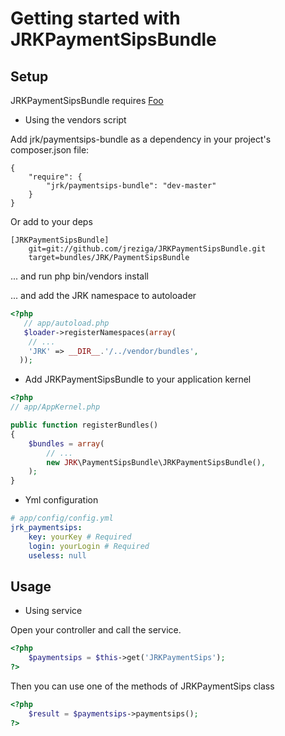 Getting started with JRKPaymentSipsBundle
======================================

Setup
-----
JRKPaymentSipsBundle requires [Foo](http://paymentsips.fr)


- Using the vendors script

Add jrk/paymentsips-bundle as a dependency in your project's composer.json file:

```
{
    "require": {
        "jrk/paymentsips-bundle": "dev-master"
    }
}
```

Or add to your deps

```
[JRKPaymentSipsBundle]
    git=git://github.com/jreziga/JRKPaymentSipsBundle.git
    target=bundles/JRK/PaymentSipsBundle
```

... and run php bin/vendors install

... and add the JRK namespace to autoloader

``` php
<?php
   // app/autoload.php
   $loader->registerNamespaces(array(
    // ...
    'JRK' => __DIR__.'/../vendor/bundles',
  ));
```

- Add JRKPaymentSipsBundle to your application kernel

``` php
<?php
// app/AppKernel.php

public function registerBundles()
{
    $bundles = array(
        // ...
        new JRK\PaymentSipsBundle\JRKPaymentSipsBundle(),
    );
}
```
- Yml configuration

``` yml
# app/config/config.yml
jrk_paymentsips:
    key: yourKey # Required
    login: yourLogin # Required
    useless: null
```

Usage
-----

 - Using service

Open your controller and call the service.

``` php
<?php
    $paymentsips = $this->get('JRKPaymentSips');
?>
```

Then you can use one of the methods of JRKPaymentSips class

``` php
<?php
    $result = $paymentsips->paymentsips();
?>
```